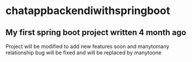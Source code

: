# chatappbackendiwithspringboot
## My first spring boot project written 4 month ago
Project will be modified to add new features soon and manytomany relationship bug will be fixed and will be replaced by manytoone
